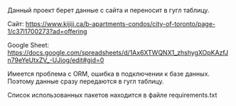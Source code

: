 Данный проект берет данные с сайта и переносит в гугл таблицу.

Сайт: https://www.kijiji.ca/b-apartments-condos/city-of-toronto/page-1/c37l1700273?ad=offering

Google Sheet: https://docs.google.com/spreadsheets/d/1Ax6XTWQNX1_zhshygXOpKAzfJn79eYeUtxZV_-UJiog/edit#gid=0



Имеется проблема с ORM, ошибка в подключении к базе данных. Поэтому данные сразу передаются в гугл таблицу.

Список использованных пакетов находится в файле requirements.txt
